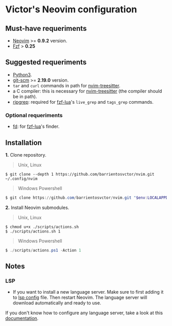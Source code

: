 # Victor's Neovim configuration

## Must-have requeriments

* [Neovim](https://neovim.io/) >= **0.9.2** version.
* [Fzf](https://github.com/junegunn/fzf) > **0.25**

## Suggested requeriments

* [Python3](https://www.python.org/downloads/).
* [git-scm](https://git-scm.com/) >= **2.19.0** version.
* `tar` and `curl` commands in path for [nvim-treesitter](https://github.com/nvim-treesitter/nvim-treesitter).
* a C compiler: this is necessary for [nvim-treesitter](https://github.com/nvim-treesitter/nvim-treesitter) (the compiler should be in path).
* [ripgrep](https://github.com/BurntSushi/ripgrep): required for [fzf-lua](https://github.com/ibhagwan/fzf-lua?tab=readme-ov-file#dependencies)'s `live_grep` and `tags_grep` commands.

### Optional requeriments

* [fd](https://github.com/sharkdp/fd): for [fzf-lua](https://github.com/ibhagwan/fzf-lua?tab=readme-ov-file#dependencies)'s finder.

## Installation

**1.** Clone repository.

> Unix, Linux

```shell
$ git clone --depth 1 https://github.com/barrientosvctor/nvim.git ~/.config/nvim
```

> Windows Powershell

```powershell
$ git clone https://github.com/barrientosvctor/nvim.git "$env:LOCALAPPDATA\nvim"
```

**2.** Install Neovim submodules.

> Unix, Linux

```shell
$ chmod u+x ./scripts/actions.sh
$ ./scripts/actions.sh 1
```

> Windows Powershell

```powershell
$ ./scripts/actions.ps1 -Action 1
```

## Notes

### LSP

* If you want to install a new language server. Make sure to first adding it to [lsp config](/lua/utils/lsp.lua) file. Then restart Neovim. The language server will download automatically and ready to use.

If you don't know how to configure any language server, take a look at this [documentation](https://github.com/neovim/nvim-lspconfig/blob/master/doc/server_configurations.md).
